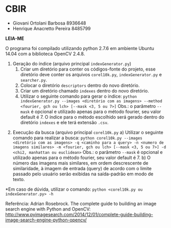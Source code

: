 # CBIR

- Giovani Ortolani Barbosa    8936648
- Henrique Anacretto Pereira  8485799

**LEIA-ME**

O programa foi compilado utilizando python 2.7.6 em ambiente Ubuntu 14.04 com a biblioteca OpenCV 2.4.8.

1.  Geração do índice (arquivo principal `indexGenerator.py`)
    1.  Criar um diretório para conter os códigos-fonte do projeto, esse diretório deve conter os arquivos `corel10k.py`, `indexGenerator.py` e `searcher.py`.
    2.  Colocar o diretório `descriptors` dentro do novo diretório.
    3.  Criar um diretório chamado `indexes` dentro do novo diretório.
    4.  Utilizar o seguinte comando para gerar o índice:
        `python indexGenerator.py --images <diretório com as imagens> --method <fourier, gch ou lch> [--mask <3, 5 ou 7>]`
        Obs.: o parâmetro `--mask` é opcional e utilizado apenas para o método fourier, seu valor default é 7.
    O índice para o método escolhido será gerado dentro do diretório `indexes` e ele terá extensão `.csv`.

2) Execução da busca (arquivo principal `corel10k.py`
    a)  Utilizar o seguinte comando para realizar a busca:
        `python corel10k.py --images <diretório com as imagens> -q <caminho para a query> -n <numero de imagens similares> -m <fourier, gch ou lch> [--mask <3, 5 ou 7>] -d <chi2, manhattan ou euclidean>`
        Obs.: o parâmetro `--mask` é opcional e utilizado apenas para o método fourier, seu valor default é 7.
    b)  O número das imagens mais similares, em ordem descrescente de similaridade, à imagem de entrada (query) de acordo com o limite 
    passado pelo usuário serão exibidas na saída-padrão em modo de texto.
            
*Em caso de dúvida, utilizar o comando:
`python <corel10k.py ou indexGenerator.py> -h`

Referência: 
Adrian Rosebrock. The complete guide to building an image search engine
with Python and OpenCV:
http://www.pyimagesearch.com/2014/12/01/complete-guide-building-image-search-engine-python-opencv/
